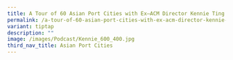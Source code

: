 ```yaml
---
title: A Tour of 60 Asian Port Cities with Ex–ACM Director Kennie Ting
permalink: /a-tour-of-60-asian-port-cities-with-ex-acm-director-kennie-ting/
variant: tiptap
description: ""
image: /images/Podcast/Kennie_600_400.jpg
third_nav_title: Asian Port Cities
---
```

